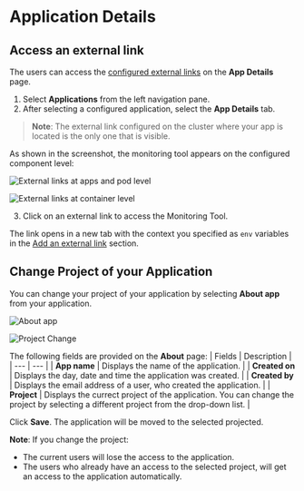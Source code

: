 # Application Details

## Access an external link

The users can access the [configured external links](../../user-guide/global-configurations/external-links.md) on the **App Details** page.

1. Select **Applications** from the left navigation pane.
2. After selecting a configured application, select the **App Details** tab.
   
> **Note**: The external link configured on the cluster where your app is located is the only one that is visible.

As shown in the screenshot, the monitoring tool appears on the configured component level:

![External links at apps and pod level](https://devtron-public-asset.s3.us-east-2.amazonaws.com/external-tools/link-app-pod-level.png)

![External links at container level](https://devtron-public-asset.s3.us-east-2.amazonaws.com/external-tools/link-container-level.png)


3. Click on an external link to access the Monitoring Tool.

The link opens in a new tab with the context you specified as `env` variables in the [Add an external link](./global-configurations/../../global-configurations/external-links.md) section.

## Change Project of your Application

You can change your project of your application by selecting **About app** from your application.

![About app](https://devtron-public-asset.s3.us-east-2.amazonaws.com/images/debugging-deployment-and-monitoring/about-app3.png)

![Project Change](https://devtron-public-asset.s3.us-east-2.amazonaws.com/images/debugging-deployment-and-monitoring/project-change.png)

The following fields are provided on the **About** page:
| Fields | Description |
| --- | --- |
| **App name** | Displays the name of the application. |
| **Created on** | Displays the day, date and time the application was created. |
| **Created by** | Displays the email address of a user, who created the application. |
| **Project**    | Displays the currect project of the application. You can change the project by selecting a different project from the drop-down list. |

Click **Save**. The application will be moved to the selected projected.

**Note**: If you change the project:
* The current users will lose the access to the application.
* The users who already have an access to the selected project, will get an access to the application automatically.